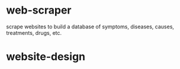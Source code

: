 # web-scraper
scrape websites to build a database of symptoms, diseases, causes, treatments, drugs, etc.
# website-design
